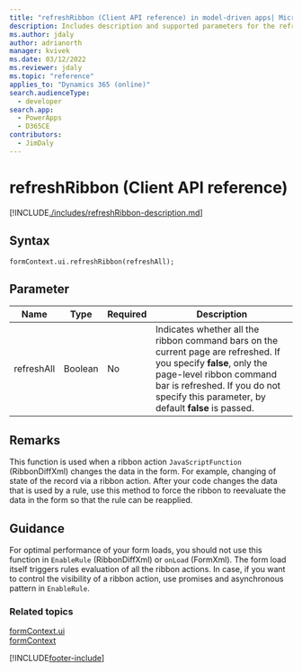 ```yaml
---
title: "refreshRibbon (Client API reference) in model-driven apps| MicrosoftDocs"
description: Includes description and supported parameters for the refreshRibbon method.
ms.author: jdaly
author: adrianorth
manager: kvivek
ms.date: 03/12/2022
ms.reviewer: jdaly
ms.topic: "reference"
applies_to: "Dynamics 365 (online)"
search.audienceType: 
  - developer
search.app: 
  - PowerApps
  - D365CE
contributors:
  - JimDaly
---
```

# refreshRibbon (Client API reference)



[!INCLUDE[./includes/refreshRibbon-description.md](./includes/refreshRibbon-description.md)]

## Syntax

`formContext.ui.refreshRibbon(refreshAll);`

## Parameter

|Name|Type|Required|Description|
|--|--|--|--|
|refreshAll|Boolean|No|Indicates whether all the ribbon command bars on the current page are refreshed. If you specify **false**, only the page-level ribbon command bar is refreshed. If you do not specify this parameter, by default **false** is passed.|

## Remarks

This function is used when a ribbon action `JavaScriptFunction` (RibbonDiffXml) changes the data in the form. For example, changing of state of the record via a ribbon action. After your code changes the data that is used by a rule, use this method to force the ribbon to reevaluate the data in the form so that the rule can be reapplied.

## Guidance

For optimal performance of your form loads, you should not use this function in `EnableRule` (RibbonDiffXml) or `onLoad` (FormXml). The form load itself triggers rules evaluation of all the ribbon actions. In case, if you want to control the visibility of a ribbon action, use promises and asynchronous pattern in `EnableRule`.


### Related topics

[formContext.ui](../formContext-ui.md)      
[formContext](../../clientapi-form-context.md)



[!INCLUDE[footer-include](../../../../../includes/footer-banner.md)]
